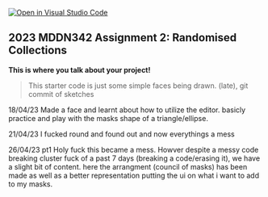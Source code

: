 [![Open in Visual Studio Code](https://classroom.github.com/assets/open-in-vscode-c66648af7eb3fe8bc4f294546bfd86ef473780cde1dea487d3c4ff354943c9ae.svg)](https://classroom.github.com/online_ide?assignment_repo_id=10681536&assignment_repo_type=AssignmentRepo)
## 2023 MDDN342 Assignment 2: Randomised Collections
**This is where you talk about your project!**

>This starter code is just some simple faces being drawn. 
>(late), git commit of sketches


18/04/23
Made a face and learnt about how to utilize the editor. basicly practice and play with the masks shape of a triangle/ellipse. 

21/04/23
I fucked round and found out and now everythings a mess

26/04/23 pt1
Holy fuck this became a mess. Howver despite a messy code breaking cluster fuck of a past 7 days (breaking a code/erasing it), we have a slight bit of content. here the arrangment (council of masks) has been made as well as a better representation  putting the ui on what i want to add to my masks. 
